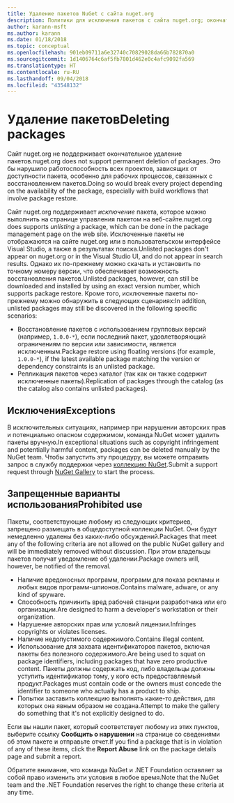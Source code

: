 ```yaml
---
title: Удаление пакетов NuGet с сайта nuget.org
description: Политики для исключения пакетов с сайта nuget.org; окончательное удаление не поддерживается, если только пакеты не нарушают другие политики.
author: karann-msft
ms.author: karann
ms.date: 01/18/2018
ms.topic: conceptual
ms.openlocfilehash: 901eb09711a6e32740c70829028da66b782870a0
ms.sourcegitcommit: 1d1406764c6af5fb7801d462e0c4afc9092fa569
ms.translationtype: HT
ms.contentlocale: ru-RU
ms.lasthandoff: 09/04/2018
ms.locfileid: "43548132"
---
```

# <a name="deleting-packages"></a><span data-ttu-id="15020-103">Удаление пакетов</span><span class="sxs-lookup"><span data-stu-id="15020-103">Deleting packages</span></span>

<span data-ttu-id="15020-104">Сайт nuget.org не поддерживает окончательное удаление пакетов.</span><span class="sxs-lookup"><span data-stu-id="15020-104">nuget.org does not support permanent deletion of packages.</span></span> <span data-ttu-id="15020-105">Это бы нарушило работоспособность всех проектов, зависящих от доступности пакета, особенно для рабочих процессов, связанных с восстановлением пакетов.</span><span class="sxs-lookup"><span data-stu-id="15020-105">Doing so would break every project depending on the availability of the package, especially with build workflows that involve package restore.</span></span>

<span data-ttu-id="15020-106">Сайт nuget.org поддерживает *исключение* пакета, которое можно выполнить на странице управления пакетом на веб-сайте.</span><span class="sxs-lookup"><span data-stu-id="15020-106">nuget.org does supports *unlisting* a package, which can be done in the package management page on the web site.</span></span> <span data-ttu-id="15020-107">Исключенные пакеты не отображаются на сайте nuget.org или в пользовательском интерфейсе Visual Studio, а также в результатах поиска.</span><span class="sxs-lookup"><span data-stu-id="15020-107">Unlisted packages don't appear on nuget.org or in the Visual Studio UI, and do not appear in search results.</span></span> <span data-ttu-id="15020-108">Однако их по-прежнему можно скачать и установить по точному номеру версии, что обеспечивает возможность восстановления пакетов.</span><span class="sxs-lookup"><span data-stu-id="15020-108">Unlisted packages, however, can still be downloaded and installed by using an exact version number, which supports package restore.</span></span> <span data-ttu-id="15020-109">Кроме того, исключенные пакеты по-прежнему можно обнаружить в следующих сценариях:</span><span class="sxs-lookup"><span data-stu-id="15020-109">In addition, unlisted packages may still be discovered in the following specific scenarios:</span></span>

- <span data-ttu-id="15020-110">Восстановление пакетов с использованием групповых версий (например, `1.0.0-*`), если последний пакет, удовлетворяющий ограничениям по версии или зависимости, является исключенным.</span><span class="sxs-lookup"><span data-stu-id="15020-110">Package restore using floating versions (for example, `1.0.0-*`), if the latest available package matching the version or dependency constraints is an unlisted package.</span></span>
- <span data-ttu-id="15020-111">Репликация пакетов через каталог (так как он также содержит исключенные пакеты).</span><span class="sxs-lookup"><span data-stu-id="15020-111">Replication of packages through the catalog (as the catalog also contains unlisted packages).</span></span>

## <a name="exceptions"></a><span data-ttu-id="15020-112">Исключения</span><span class="sxs-lookup"><span data-stu-id="15020-112">Exceptions</span></span>

<span data-ttu-id="15020-113">В исключительных ситуациях, например при нарушении авторских прав и потенциально опасном содержимом, команда NuGet может удалить пакеты вручную.</span><span class="sxs-lookup"><span data-stu-id="15020-113">In exceptional situations such as copyright infringement and potentially harmful content, packages can be deleted manually by the NuGet team.</span></span> <span data-ttu-id="15020-114">Чтобы запустить эту процедуру, вы можете отправить запрос в службу поддержки через [коллекцию NuGet](http://www.nuget.org).</span><span class="sxs-lookup"><span data-stu-id="15020-114">Submit a support request through [NuGet Gallery](http://www.nuget.org) to start the process.</span></span>

## <a name="prohibited-use"></a><span data-ttu-id="15020-115">Запрещенные варианты использования</span><span class="sxs-lookup"><span data-stu-id="15020-115">Prohibited use</span></span>

<span data-ttu-id="15020-116">Пакеты, соответствующие любому из следующих критериев, запрещено размещать в общедоступной коллекции NuGet. Они будут немедленно удалены без каких-либо обсуждений.</span><span class="sxs-lookup"><span data-stu-id="15020-116">Packages that meet any of the following criteria are not allowed on the public NuGet gallery and will be immediately removed without discussion.</span></span> <span data-ttu-id="15020-117">При этом владельцы пакетов получат уведомление об удалении.</span><span class="sxs-lookup"><span data-stu-id="15020-117">Package owners will, however, be notified of the removal.</span></span>

- <span data-ttu-id="15020-118">Наличие вредоносных программ, программ для показа рекламы и любых видов программ-шпионов.</span><span class="sxs-lookup"><span data-stu-id="15020-118">Contains malware, adware, or any kind of spyware.</span></span>
- <span data-ttu-id="15020-119">Способность причинить вред рабочей станции разработчика или его организации.</span><span class="sxs-lookup"><span data-stu-id="15020-119">Are designed to harm a developer's workstation or their organization.</span></span>
- <span data-ttu-id="15020-120">Нарушение авторских прав или условий лицензии.</span><span class="sxs-lookup"><span data-stu-id="15020-120">Infringes copyrights or violates licenses.</span></span>
- <span data-ttu-id="15020-121">Наличие недопустимого содержимого.</span><span class="sxs-lookup"><span data-stu-id="15020-121">Contains illegal content.</span></span>
- <span data-ttu-id="15020-122">Использование для захвата идентификаторов пакетов, включая пакеты без полезного содержимого.</span><span class="sxs-lookup"><span data-stu-id="15020-122">Are being used to squat on package identifiers, including packages that have zero productive content.</span></span> <span data-ttu-id="15020-123">Пакеты должны содержать код, либо владельцы должны уступить идентификатор тому, у кого есть предоставляемый продукт.</span><span class="sxs-lookup"><span data-stu-id="15020-123">Packages must contain code or the owners must concede the identifier to someone who actually has a product to ship.</span></span>
- <span data-ttu-id="15020-124">Попытки заставить коллекцию выполнять какие-то действия, для которых она явным образом не создана.</span><span class="sxs-lookup"><span data-stu-id="15020-124">Attempt to make the gallery do something that it's not explicitly designed to do.</span></span>

<span data-ttu-id="15020-125">Если вы нашли пакет, который соответствует любому из этих пунктов, выберите ссылку **Сообщить о нарушении** на странице со сведениями об этом пакете и отправьте отчет.</span><span class="sxs-lookup"><span data-stu-id="15020-125">If you find a package that is in violation of any of these items, click the **Report Abuse** link on the package details page and submit a report.</span></span>

<span data-ttu-id="15020-126">Обратите внимание, что команда NuGet и .NET Foundation оставляет за собой право изменить эти условия в любое время.</span><span class="sxs-lookup"><span data-stu-id="15020-126">Note that the NuGet team and the .NET Foundation reserves the right to change these criteria at any time.</span></span>
